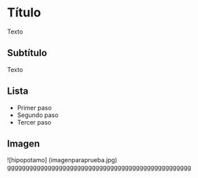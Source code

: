 # Título
Texto
## Subtítulo
Texto
## Lista

* Primer paso
* Segundo paso
* Tercer paso
## Imagen
![hipopotamo]
(imagenparaprueba.jpg)
gggggggggggggggggggggggggggggggggggggggggggggggggg
